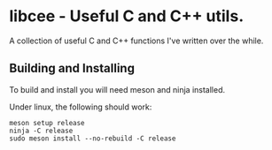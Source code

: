 # libcee - Useful C and C++ utils.

A collection of useful C and C++ functions I've written over the while.

## Building and Installing

To build and install you will need meson and ninja installed.

Under linux, the following should work:

    meson setup release
    ninja -C release
    sudo meson install --no-rebuild -C release
